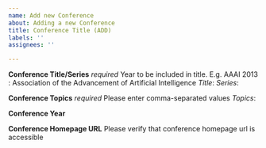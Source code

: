 ```yaml
---
name: Add new Conference
about: Adding a new Conference
title: Conference Title (ADD)
labels: ''
assignees: ''

---
```


**Conference Title/Series** *required*
Year to be included in title.
E.g. AAAI 2013 : Association of the Advancement of Artificial Intelligence
*Title*:
*Series*:

**Conference Topics** *required*
Please enter comma-separated values
*Topics*:

**Conference Year**

**Conference Homepage URL**
Please verify that conference homepage url is accessible

